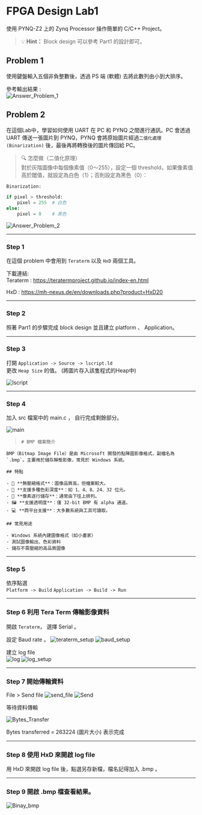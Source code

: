 # FPGA Design Lab1

使用 PYNQ-Z2 上的 Zynq Processor 操作簡單的 C/C++  Project。

> 💡 **Hint：** Block design 可以參考 Part1 的設計即可。

## Problem 1
使用鍵盤輸入五個非負整數後，透過 PS 端 (軟體) 去將此數列由小到大排序。

參考輸出結果 :  
![Answer_Problem_1](png/answer.png)


## Problem 2 
在這個Lab中，學習如何使用 UART 在 PC 和 PYNQ 之間進行通訊。PC 會透過 UART 傳送一張圖片到 PYNQ，PYNQ 會將原始圖片經過`二值化處理 (Binarization)` 後，最後再將轉換後的圖片傳回給 PC。  

>🔍 怎麼做（二值化原理）  
    對於灰階圖像中每個像素值（0～255），設定一個 threshold，如果像素值高於閾值，就設定為白色（1）；否則設定為黑色（0）：
```python
Binarization:

if pixel > threshold:
    pixel = 255  # 白色
else:
    pixel = 0    # 黑色
```

![Answer_Problem_2](png/picture.png)

___
### Step 1 
在這個 problem 中會用到 `Teraterm` 以及 `HxD` 兩個工具。

下載連結:    
Teraterm  : https://teratermproject.github.io/index-en.html  

HxD  : https://mh-nexus.de/en/downloads.php?product=HxD20  

___
### Step 2
照著 Part1 的步驟完成 block design 並且建立 platform 、 Application。

___
### Step 3 
打開 `Application -> Source -> lscript.ld`  
更改 `Heap Size` 的值。 (將圖片存入該隻程式的Heap中) 

![lscript](png/Heap.png)

___
### Step 4  
加入 src 檔案中的 main.c ， 自行完成剩餘部分。  

![main](png/main.png)

>     # BMP 檔案簡介
    
    BMP（Bitmap Image File）是由 Microsoft 開發的點陣圖影像格式，副檔名為 `.bmp`。主要用於儲存靜態影像，常見於 Windows 系統。
    
    ## 特點
    
    - 📁 **無壓縮格式**：圖像品質高，但檔案較大。
    - 🎨 **支援多種色彩深度**：如 1、4、8、24、32 位元。
    - 📐 **像素逐行儲存**：通常由下往上排列。
    - 🖼️ **支援透明度**：僅 32-bit BMP 有 alpha 通道。
    - 💻 **跨平台支援**：大多數系統與工具可讀取。
    
    ## 常見用途
    
    - Windows 系統內建圖像格式（如小畫家）
    - 測試圖像輸出、色彩資料
    - 儲存不需壓縮的高品質圖像


___
### Step 5
依序點選  
`Platform -> Build` 
`Application -> Build -> Run`  

___
### Step 6  利用 Tera Term 傳輸影像資料
開啟 `Teraterm`， 選擇 Serial 。  

設定 Baud rate 。
![teraterm_setup](png/setup.png)
![baud_setup](png/Baud.png)


建立 log file  
![log](png/log.png)
![log_setup](png/log_setup.png)

___
### Step 7  開始傳輸資料

File > Send file
![send_file](png/send_file.png)
![Send](png/Send.png)  

等待資料傳輸

![Bytes_Transfer](png/Bytes_transfer.png)  

Bytes transferred = 263224 (圖片大小) 表示完成

___
### Step 8  使用 HxD 來開啟 log file

用 HxD 來開啟 log file 後，點選另存新檔，檔名記得加入 .bmp 。

___
### Step 9 開啟 .bmp 檔查看結果。
![Binay_bmp](png/binary.bmp)  
